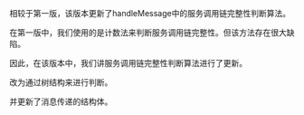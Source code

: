 相较于第一版，该版本更新了handleMessage中的服务调用链完整性判断算法。

在第一版中，我们使用的是计数法来判断服务调用链完整性。但该方法存在很大缺陷。

因此，在该版本中，我们讲服务调用链完整性判断算法进行了更新。

改为通过树结构来进行判断。

并更新了消息传递的结构体。